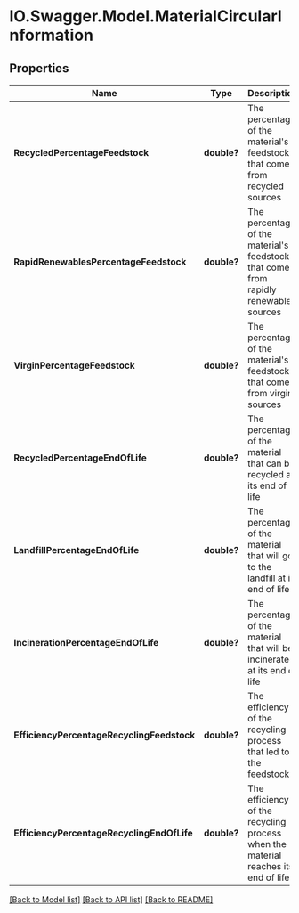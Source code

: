 # IO.Swagger.Model.MaterialCircularInformation
## Properties

Name | Type | Description | Notes
------------ | ------------- | ------------- | -------------
**RecycledPercentageFeedstock** | **double?** | The percentage of the material&#39;s feedstock that comes from recycled sources | 
**RapidRenewablesPercentageFeedstock** | **double?** | The percentage of the material&#39;s feedstock that comes from rapidly renewable sources | 
**VirginPercentageFeedstock** | **double?** | The percentage of the material&#39;s feedstock that comes from virgin sources | [optional] 
**RecycledPercentageEndOfLife** | **double?** | The percentage of the material that can be recycled at its end of life | 
**LandfillPercentageEndOfLife** | **double?** | The percentage of the material that will go to the landfill at its end of life | 
**IncinerationPercentageEndOfLife** | **double?** | The percentage of the material that will be incinerated at its end of life | [optional] 
**EfficiencyPercentageRecyclingFeedstock** | **double?** | The efficiency of the recycling process that led to the feedstock | 
**EfficiencyPercentageRecyclingEndOfLife** | **double?** | The efficiency of the recycling process when the material reaches its end of life | 

[[Back to Model list]](../README.md#documentation-for-models) [[Back to API list]](../README.md#documentation-for-api-endpoints) [[Back to README]](../README.md)

